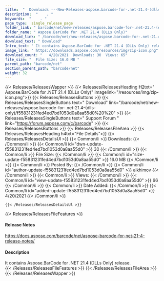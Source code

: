 ```yaml
---
title:  "  Downloads ---New-Releases-aspose.barcode-for-.net-21.4-(dlls-only) . " 
description:  "    . " 
keywords:  "    . " 
page_type:  single_release_page
folder_link: " barcode/net/new-releases/aspose.barcode-for-.net-21.4-(dlls-only)/"
folder_name: " Aspose.BarCode for .NET 21.4 (DLLs Only)"
download_link: " /barcode/net/new-releases/aspose.barcode-for-.net-21.4-(dlls-only)/f55831231fed4ed7bd1053d0a8aa55d0"
download_text: " Download"
Intro_text: " It contains Aspose.BarCode for .NET 21.4 (DLLs Only) release."
image_link: " https://downloads.aspose.com/resources/img/zip-icon.png"
download_count: "   4/20/2021  Downloads: 30  Views: 65"
file_size: "  File Size: 16.0 MB "
parent_path: "barcode/net"
section_parent_path: "barcode/net"
weight: 32 
---
```


{{< Releases/ReleasesWapper >}}
  {{< Releases/ReleasesHeading H2txt=" Aspose.BarCode for .NET 21.4 (DLLs Only)" imagelink="/resources/img/zip-icon.png">}}
  {{< Releases/ReleasesButtons >}}
    {{< Releases/ReleasesSingleButtons text=" Download" link="/barcode/net/new-releases/aspose.barcode-for-.net-21.4-(dlls-only)/f55831231fed4ed7bd1053d0a8aa55d0%20%20" >}}
    {{< Releases/ReleasesSingleButtons text=" Support Forum " link="https://forum.aspose.com/c/barcode" >}}
  {{< Releases/ReleasesButtons >}}
  {{< Releases/ReleasesFileArea >}}
    {{< Releases/ReleasesHeading h4txt="File Details">}}
    {{< Releases/ReleasesDetailsUl >}}
            {{< Common/li  >}} Downloads: {{< /Common/li >}} 
      {{< Common/li id="dwn-update-f55831231fed4ed7bd1053d0a8aa55d0" >}} 30 {{< /Common/li >}} 
      {{< Common/li  >}} File Size: {{< /Common/li >}} 
      {{< Common/li id="size-update-f55831231fed4ed7bd1053d0a8aa55d0" >}} 16.0 MB {{< /Common/li >}} 
      {{< Common/li  >}} Posted By: {{< /Common/li >}} 
      {{< Common/li id="author-update-f55831231fed4ed7bd1053d0a8aa55d0" >}} alkhimov {{< /Common/li >}} 
      {{< Common/li  >}} Views: {{< /Common/li >}} 
      {{< Common/li id="view-update-f55831231fed4ed7bd1053d0a8aa55d0" >}} 66 {{< /Common/li >}} 
      {{< Common/li  >}} Date Added: {{< /Common/li >}} 
      {{< Common/li id="added-update-f55831231fed4ed7bd1053d0a8aa55d0" >}} 4/20/2021 {{< /Common/li >}} 

    {{< /Releases/ReleasesDetailsUl >}}

  {{< Releases/ReleasesFileFeatures >}}
      <h4>Release Notes</h4><div><a href="https://docs.aspose.com/barcode/net/aspose-barcode-for-net-21-4-release-notes/">https://docs.aspose.com/barcode/net/aspose-barcode-for-net-21-4-release-notes/</a></div><h4>Description</h4><div class="HTMLDescription">It contains Aspose.BarCode for .NET 21.4 (DLLs Only) release.</div>
  {{< /Releases/ReleasesFileFeatures >}}
 {{< /Releases/ReleasesFileArea >}}
{{< /Releases/ReleasesWapper >}}


